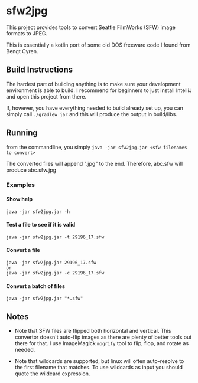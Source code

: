 # sfw2jpg
This project provides tools to convert Seattle FilmWorks (SFW) image formats to JPEG.

This is essentially a kotlin port of some old DOS freeware code I found from Bengt Cyren.

## Build Instructions
The hardest part of building anything is to make sure your development environment
is able to build.  I recommend for beginners to just install IntelliJ and open this 
project from there.

If, however, you have everything needed to build already set up, you can simply call
`./gradlew jar` and this will produce the output in build/libs.

## Running
from the commandline, you simply
`java -jar sfw2jpg.jar <sfw filenames to convert>`

The converted files will append ".jpg" to the end.  Therefore, abc.sfw will produce abc.sfw.jpg

### Examples
#### Show help
    java -jar sfw2jpg.jar -h

#### Test a file to see if it is valid
    java -jar sfw2jpg.jar -t 29196_17.sfw

#### Convert a file
    java -jar sfw2jpg.jar 29196_17.sfw
    or
    java -jar sfw2jpg.jar -c 29196_17.sfw

#### Convert a batch of files
    java -jar sfw2jpg.jar "*.sfw"

## Notes
* Note that SFW files are flipped both horizontal and vertical.  This convertor doesn't auto-flip
images as there are plenty of better tools out there for that.  I use ImageMagick `mogrify` tool 
to flip, flop, and rotate as needed.
  
* Note that wildcards are supported, but linux will often auto-resolve to the first
filename that matches.  To use wildcards as input you should quote the wildcard expression.